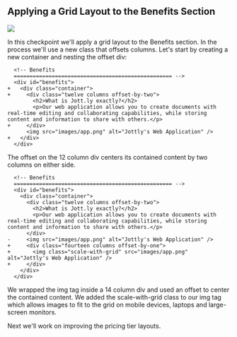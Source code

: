 ## Applying a Grid Layout to the Benefits Section

![](https://bloc-books.s3.amazonaws.com/jottly/08-benefits-skeleton.png)

In this checkpoint we'll apply a grid layout to the Benefits section. In the process we'll use a new class that offsets columns. Let's start by creating a new container and nesting the offset div:

```html(index.html)
  <!-- Benefits
  ================================================== -->
  <div id="benefits">
+   <div class="container">
+     <div class="twelve columns offset-by-two">
        <h2>What is Jott.ly exactly?</h2>
        <p>Our web application allows you to create documents with real-time editing and collaborating capabilities, while storing content and information to share with others.</p>
+     </div>
      <img src="images/app.png" alt="Jottly's Web Application" />
+   </div>
  </div>
```

The offset on the 12 column div centers its contained content by two columns on either side.

```html(index.html)
  <!-- Benefits
  ================================================== -->
  <div id="benefits">
    <div class="container">
      <div class="twelve columns offset-by-two">
        <h2>What is Jott.ly exactly?</h2>
        <p>Our web application allows you to create documents with real-time editing and collaborating capabilities, while storing content and information to share with others.</p>
      </div>
-     <img src="images/app.png" alt="Jottly's Web Application" />
+     <div class="fourteen columns offset-by-one">
+       <img class="scale-with-grid" src="images/app.png" alt="Jottly's Web Application" />
+     </div>
    </div>
  </div>
```

We wrapped the img tag inside a 14 column div and used an offset to center the contained content. We added the scale-with-grid class to our img tag which allows images to fit to the grid on mobile devices, laptops and large-screen monitors.

Next we'll work on improving the pricing tier layouts.
